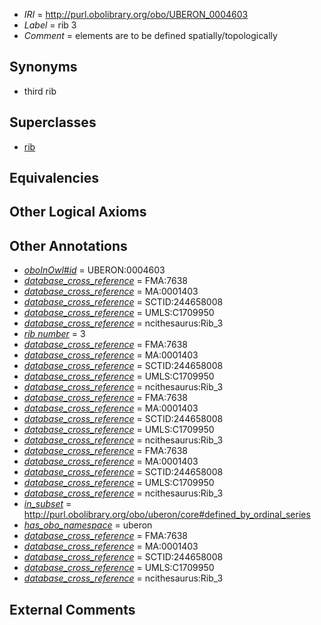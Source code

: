  * *IRI* = http://purl.obolibrary.org/obo/UBERON_0004603
 * *Label* = rib 3
 * *Comment* = elements are to be defined spatially/topologically

## Synonyms

 * third rib

## Superclasses

 * [rib](../../UBERON/28/UBERON_0002228.md)

## Equivalencies


## Other Logical Axioms


## Other Annotations

 * *[oboInOwl#id](../../id/oboInOwl#id.md)* = UBERON:0004603
 * *[database_cross_reference](../../ef/oboInOwl#hasDbXref.md)* = FMA:7638
 * *[database_cross_reference](../../ef/oboInOwl#hasDbXref.md)* = MA:0001403
 * *[database_cross_reference](../../ef/oboInOwl#hasDbXref.md)* = SCTID:244658008
 * *[database_cross_reference](../../ef/oboInOwl#hasDbXref.md)* = UMLS:C1709950
 * *[database_cross_reference](../../ef/oboInOwl#hasDbXref.md)* = ncithesaurus:Rib_3
 * *[rib number](../../UBPROP/06/UBPROP_0000106.md)* = 3
 * *[database_cross_reference](../../ef/oboInOwl#hasDbXref.md)* = FMA:7638
 * *[database_cross_reference](../../ef/oboInOwl#hasDbXref.md)* = MA:0001403
 * *[database_cross_reference](../../ef/oboInOwl#hasDbXref.md)* = SCTID:244658008
 * *[database_cross_reference](../../ef/oboInOwl#hasDbXref.md)* = UMLS:C1709950
 * *[database_cross_reference](../../ef/oboInOwl#hasDbXref.md)* = ncithesaurus:Rib_3
 * *[database_cross_reference](../../ef/oboInOwl#hasDbXref.md)* = FMA:7638
 * *[database_cross_reference](../../ef/oboInOwl#hasDbXref.md)* = MA:0001403
 * *[database_cross_reference](../../ef/oboInOwl#hasDbXref.md)* = SCTID:244658008
 * *[database_cross_reference](../../ef/oboInOwl#hasDbXref.md)* = UMLS:C1709950
 * *[database_cross_reference](../../ef/oboInOwl#hasDbXref.md)* = ncithesaurus:Rib_3
 * *[database_cross_reference](../../ef/oboInOwl#hasDbXref.md)* = FMA:7638
 * *[database_cross_reference](../../ef/oboInOwl#hasDbXref.md)* = MA:0001403
 * *[database_cross_reference](../../ef/oboInOwl#hasDbXref.md)* = SCTID:244658008
 * *[database_cross_reference](../../ef/oboInOwl#hasDbXref.md)* = UMLS:C1709950
 * *[database_cross_reference](../../ef/oboInOwl#hasDbXref.md)* = ncithesaurus:Rib_3
 * *[in_subset](../../et/oboInOwl#inSubset.md)* = http://purl.obolibrary.org/obo/uberon/core#defined_by_ordinal_series
 * *[has_obo_namespace](../../ce/oboInOwl#hasOBONamespace.md)* = uberon
 * *[database_cross_reference](../../ef/oboInOwl#hasDbXref.md)* = FMA:7638
 * *[database_cross_reference](../../ef/oboInOwl#hasDbXref.md)* = MA:0001403
 * *[database_cross_reference](../../ef/oboInOwl#hasDbXref.md)* = SCTID:244658008
 * *[database_cross_reference](../../ef/oboInOwl#hasDbXref.md)* = UMLS:C1709950
 * *[database_cross_reference](../../ef/oboInOwl#hasDbXref.md)* = ncithesaurus:Rib_3

## External Comments

